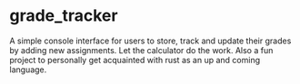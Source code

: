 # grade_tracker
A simple console interface for users to store, track and update their grades by adding new assignments. Let the calculator do the work. 
Also a fun project to personally get acquainted with rust as an up and coming language. 
